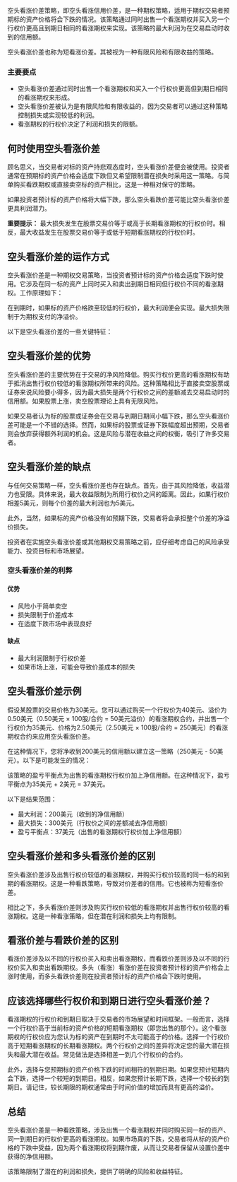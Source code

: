 空头看涨价差策略，即空头看涨信用价差，是一种期权策略，适用于期权交易者预期标的资产价格将会下跌的情况。该策略通过同时出售一个看涨期权并买入另一个行权价更高且到期日相同的看涨期权来实现。该策略的最大利润为在交易启动时收到的信用额。

空头看涨价差也称为短看涨价差。其被视为一种有限风险和有限收益的策略。

### 主要要点

- 空头看涨价差通过同时出售一个看涨期权和买入一个行权价更高但到期日相同的看涨期权来形成。
- 空头看涨价差被认为是有限风险和有限收益的，因为交易者可以通过这种策略控制损失或实现较低的利润。
- 看涨期权的行权价决定了利润和损失的限额。

## 何时使用空头看涨价差

顾名思义，当交易者对标的资产持悲观态度时，空头看涨价差便会被使用。投资者通常在预期标的资产价格会适度下跌但又希望限制潜在损失时采用这一策略。与简单购买看跌期权或直接卖空标的资产相比，这是一种相对保守的策略。

如果投资者预计标的资产价格将大幅下跌，那么空头看跌价差可能比空头看涨价差更具利润潜力。

**重要提示：** 最大损失发生在股票交易价等于或高于长期看涨期权的行权价时。相反，最大收益发生在股票交易价等于或低于短期看涨期权的行权价时。

## 空头看涨价差的运作方式

空头看涨价差是一种期权交易策略，当投资者预计标的资产价格会适度下跌时使用。它涉及在同一标的资产上同时买入和卖出到期日相同但行权价不同的看涨期权。工作原理如下：

在到期时，如果标的资产价格跌至较低的行权价，最大利润便会实现。最大损失限制于为期权支付的净溢价。

以下是空头看涨价差的一些关键特征：

## 空头看涨价差的优势

空头看涨价差的主要优势在于交易的净风险降低。购买行权价更高的看涨期权有助于抵消出售行权价较低的看涨期权所带来的风险。这种策略相比于直接卖空股票或证券来说风险要小得多，因为最大损失是两个行权价之间的差额减去交易启动时的信用额。如果股票上涨，卖空股票理论上具有无限风险。

如果交易者认为标的股票或证券会在交易与到期日期间小幅下跌，那么空头看涨价差可能是一个不错的选择。然而，如果标的股票或证券下跌幅度超出预期，交易者则会放弃获得额外利润的机会。这是风险与潜在收益之间的权衡，吸引了许多交易者。

## 空头看涨价差的缺点

与任何交易策略一样，空头看涨价差也存在缺点。首先，由于其风险降低，收益潜力也受限。具体来说，最大收益限制为所用行权价之间的距离。因此，如果行权价相差5美元，则每个价差的最大利润也为5美元。

此外，当然，如果标的资产价格没有如预期下跌，交易者将会承担整个价差的净溢价损失。

投资者在实施空头看涨价差或其他期权交易策略之前，应仔细考虑自己的风险承受能力、投资目标和市场展望。

### 空头看涨价差的利弊

#### 优势

- 风险小于简单卖空
- 损失限制于价差成本
- 在适度下跌市场中表现良好

#### 缺点

- 最大利润限制于行权价差
- 如果市场上涨，可能会导致价差成本的损失

## 空头看涨价差示例

假设某股票的交易价格为30美元。您可以通过购买一个行权价为40美元、溢价为0.50美元（0.50美元 × 100股/合约 = 50美元溢价）的看涨期权合约，并出售一个行权价为35美元、价格为2.50美元（2.50美元 × 100股/合约 = 250美元）的看涨期权合约来应用空头看涨价差。

在这种情况下，您将净收到200美元的信用额以建立这一策略（250美元 - 50美元）。以下是可能发生的情况：

该策略的盈亏平衡点为出售的看涨期权行权价加上净信用额。在这种情况下，盈亏平衡点为35美元 + 2美元 = 37美元。

以下是结果范围：

- 最大利润：200美元（收到的净信用额）
- 最大损失：300美元（行权价之间的差额减去净信用额）
- 盈亏平衡点：37美元（出售的看涨期权行权价加上净信用额）

## 空头看涨价差和多头看涨价差的区别

空头看涨价差涉及出售行权价较低的看涨期权，并购买行权价较高的同一标的和到期的看涨期权。这是一种看跌策略，导致对价差者的信用。它也被称为短看涨价差。

相比之下，多头看涨价差则涉及购买行权价较低的看涨期权并出售行权价较高的看涨期权。这是一种看涨策略，但在潜在利润和损失上均有限制。

## 看涨价差与看跌价差的区别

看涨价差涉及以不同的行权价买入和卖出看涨期权，而看跌价差则涉及以不同的行权价买入和卖出看跌期权。多头（看涨）看涨价差在投资者预计标的资产价格会上涨时使用，而多头看跌价差则在投资者预计标的资产价格会下跌时使用。

## 应该选择哪些行权价和到期日进行空头看涨价差？

看涨期权的行权价和到期日取决于交易者的市场展望和时间框架。一般而言，选择一个行权价高于当前标的资产价格的短期看涨期权（即您出售的那个）。这个看涨期权的行权价应为您认为标的资产在到期时不太可能高于的价格。选择一个行权价高于短期看涨期权的长期看涨期权。两个行权价之间的差异将决定您的最大潜在损失和最大潜在收益。常见做法是选择相差一到几个行权价的合约。

此外，选择与您预期标的资产价格下跌的时间相符的到期日期。如果您预计短期内会下跌，选择一个较短的到期日。相反，如果您预计长期下跌，选择一个较长的到期日。请记住，较长期限的期权通常由于时间价值的增加而具有更高的溢价。

## 总结

空头看涨价差是一种看跌策略，涉及出售一个看涨期权并同时购买同一标的资产、同一到期日的行权价更高的看涨期权。如果市场真的下跌，交易者将从标的资产价格的下跌中受益，因为两个看涨期权将到期作废，从而让交易者保留从设置价差中获得的净信用额。

该策略限制了潜在的利润和损失，提供了明确的风险和收益特征。